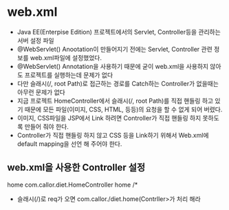 # web.xml
* Java EE(Enterpise Edition) 프로젝트에서의 Servlet, Controller등을 관리하는 서버 설정 파일
* @WebServlet() Anootation이 만들어지기 전에는 Servlet, Controller 관련 정보를 web.xml파일에 설정했었다.
* @WebServlet() Annotation을 사용하기 때문에 굳이 web.xml을 사용하지 않아도 프로젝트를 실행하는데 문제가 없다
* 다만 슬래시(/, root Path)로 접근하는 경로를 Catch하는 Controller가 없을때는 아무런 문제가 없다
* 지금 프로젝트 HomeController에서 슬래시(/, root Path)를 직접 핸들링 하고 있기 때문에 모든 파일(이미지, CSS, HTML, 등등)의 요청을 할 수 없게 되어 버렸다.
* 이미지, CSS파일을 JSP에서 Link 하려면 Controller가 직접 핸들링 하지 못하도록 만들어 줘야 한다.
* Controller가 직접 핸들링 하지 않고 CSS 등을 Link하기 위해서 Web.xml에 default mapping을 선언 해 주어야 한다.

## web.xml을 사용한 Controller 설정
<servlet>
	<servlet-name>home</servlet-name>
	<servlet-class>com.callor.diet.HomeController</servlet-class>
	</servlet>
	<servlet-mapping>
		<servlet-name>home</servlet-name> 
	 	<url-pattern>/*</url-pathhern>
	</servlet-mapping>
	
* 슬래시(/)로 req가 오면 com.callor./diet.home(Contrller>가 처리 해라